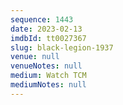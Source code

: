 ```yaml
---
sequence: 1443
date: 2023-02-13
imdbId: tt0027367
slug: black-legion-1937
venue: null
venueNotes: null
medium: Watch TCM
mediumNotes: null
---
```

